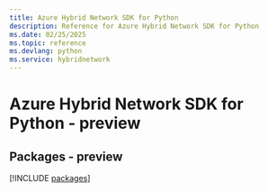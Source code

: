 ```yaml
---
title: Azure Hybrid Network SDK for Python
description: Reference for Azure Hybrid Network SDK for Python
ms.date: 02/25/2025
ms.topic: reference
ms.devlang: python
ms.service: hybridnetwork
---
```

# Azure Hybrid Network SDK for Python - preview
## Packages - preview
[!INCLUDE [packages](hybrid-network-index.md)]